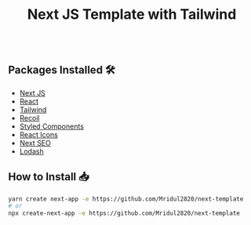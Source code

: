 <div align="center">
    <h1>Next JS Template with Tailwind</h1>
</div>

<br />
<br />

## Packages Installed 🛠
- [Next JS](https://nextjs.org/)
- [React](https://reactjs.org/)
- [Tailwind](https://tailwindcss.com/)
- [Recoil](https://recoiljs.org/)
- [Styled Components](https://styled-components.com/)
- [React Icons](https://react-icons.github.io/react-icons/)
- [Next SEO](https://github.com/garmeeh/next-seo)
- [Lodash](https://lodash.com/)

## How to Install 📥
```bash
yarn create next-app -e https://github.com/Mridul2820/next-template
# or
npx create-next-app -e https://github.com/Mridul2820/next-template
```
